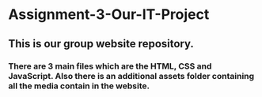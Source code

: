 # Assignment-3-Our-IT-Project
## This is our group website repository. 
### There are 3 main files which are the HTML, CSS and JavaScript. Also there is an additional assets folder containing all the media contain in the website.
